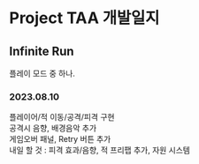 # Project TAA 개발일지
## Infinite Run
플레이 모드 중 하나.
### 2023.08.10
플레이어/적 이동/공격/피격 구현  
공격시 음향, 배경음악 추가  
게임오버 패널, Retry 버튼 추가  
내일 할 것 : 피격 효과/음향, 적 프리팹 추가, 자원 시스템

